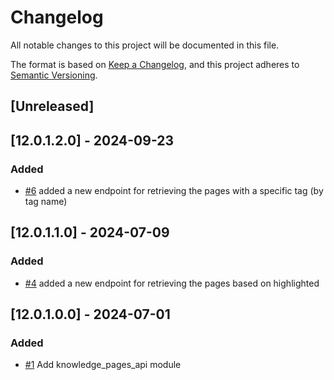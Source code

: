 # Changelog
All notable changes to this project will be documented in this file.

The format is based on [Keep a Changelog](https://keepachangelog.com/en/1.0.0/),
and this project adheres to [Semantic Versioning](https://semver.org/spec/v2.0.0.html).

## [Unreleased]
## [12.0.1.2.0] - 2024-09-23
### Added
- [#6](https://gitlab.com/somitcoop/erp-research/odoo-knowledge/-/merge_requests/6) added a new endpoint for retrieving the pages with a specific tag (by tag name)
## [12.0.1.1.0] - 2024-07-09
### Added
- [#4](https://gitlab.com/somitcoop/erp-research/odoo-knowledge/-/merge_requests/4) added a new endpoint for retrieving the pages based on highlighted
## [12.0.1.0.0] - 2024-07-01
### Added
- [#1](https://gitlab.com/somitcoop/erp-research/odoo-knowledge/-/merge_requests/1) Add knowledge_pages_api module
